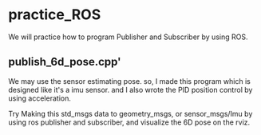 # practice_ROS
We will practice how to program Publisher and Subscriber by using ROS.

## publish_6d_pose.cpp'
We may use the sensor estimating pose. so, I made this program which is designed like it's a imu sensor. 
and I also wrote the PID position control by using acceleration.

Try Making this std_msgs data to geometry_msgs, or sensor_msgs/Imu by using ros publisher and subscriber,
and visualize the 6D pose on the rviz.

